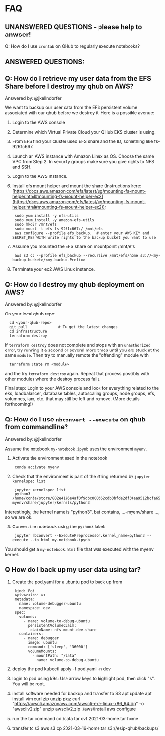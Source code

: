 # FAQ

## UNANSWERED QUESTIONS - please help to anwser!

Q: How do I use `crontab` on QHub to regularly execute notebooks?


## ANSWERED QUESTIONS:
## Q: How do I retrieve my user data from the EFS Share before I destroy my qhub on AWS?
Answered by: @jkellndorfer

We want to backup our user data from the EFS persistent volume associated with our qhub before we destroy it. Here is a possible avenue:

1. Login to the AWS console
2. Determine which Virtual Private Cloud your QHub EKS cluster is using.
3. From EFS find your cluster used EFS share and the ID, something like fs-9261c667.
3. Launch an AWS instance with Amazon Linux as OS. Choose the same VPC from Step 2. In security groups make sure you give rights to NFS and SSH.
4. Login to the AWS instance.
5. Install efs mount helper and mount the share (Instructions here: [https://docs.aws.amazon.com/efs/latest/ug/mounting-fs-mount-helper.html#mounting-fs-mount-helper-ec2](https://docs.aws.amazon.com/efs/latest/ug/mounting-fs-mount-helper.html#mounting-fs-mount-helper-ec2)): 

        sudo yum install -y nfs-utils
        sudo yum install -y amazon-efs-utils
        sudo mkdir /mnt/efs
        sudo mount -t efs fs-9261c667:/ /mnt/efs
        aws configure --profile efs_backup.  # enter your AWS KEY and SECRET_KEY WITH write rights to the backup bucket you want to use
     
6. Assume you mounted the EFS share on mountpoint /mnt/efs
        
        aws s3 cp --profile efs_backup --recursive /mnt/efs/home s3://<my-backup-bucket>/<my-backup-Prefix>
        
7. Terminate your ec2 AWS Linux instance.


## Q: How do I destroy my qhub deployment on AWS?
Answered by: @jkellndorfer

On your local qhub repo:

      cd <your-qhub-repo>
      git pull              # To get the latest changes 
      cd infrastructure
      terraform destroy
      

If `terraform destroy` does not complete and stops with an `unauthorized` error, try running it a second or several more times until you are stuck at the same `module`. Then try to manually remote the "offending" module with

      terraform state rm <module>

and the try `terraform destroy` again. Repeat that process possibly with other modules where the destroy process fails.

Final step: Login to your AWS console and look for everything related to the eks, loadbalancer, database tables, autoscaling groups, node groups, efs, volumnes, iam, etc. that may still be left and remove. (More details forthcoming!)


## Q: How do I use `nbconvert --execute` on qhub from commandline?
Answered by: @jkellndorfer

Assume the notebook `my-notebook.ipynb` uses the environment `myenv`.

1. Activate the environment used in the notebook

        conda activate myenv

2. Check that the environment is part of the string returned by `jupyter kernelspec list`

        jupyter kernelspec list
        python3    /home/conda/store/802e4196e4af0f9dbc000362cdb3bfde2df34aa9512bcfa6511c384ccef4518f-myenv/share/jupyter/kernels/python3
      
Interestingly, the kernel name is "python3", but contains,  ...-myenv/share ..., so we are ok.

3. Convert the notebook using the `python3` label:

        jupyter nbconvert --ExecutePreprocessor.kernel_name=python3 --execute --to html my-notebook.ipynb
      
You should get a `my-notebook.html` file that was executed with the myenv kernel. 

## Q How do I back up my user data using tar?

1. Create the pod.yaml for a ubuntu pod to back up from

        kind: Pod
        apiVersion: v1
        metadata:
          name: volume-debugger-ubuntu
          namespace: dev
        spec:
          volumes:
            - name: volume-to-debug-ubuntu
              persistentVolumeClaim:
               claimName: nfs-mount-dev-share
          containers:
            - name: debugger
              image: ubuntu
              command: ['sleep', '36000']
              volumeMounts:
                - mountPath: "/data"
                  name: volume-to-debug-ubuntu
   
2. deploy the pod
        kubectl apply -f pod.yaml -n dev
4. login to pod using k9s: Use arrow keys to highlight pod, then click "s".  You will be root.
5. install software needed for backup and transfer to S3
        apt update
        apt install vim curl zip unzip pigz
        curl "https://awscli.amazonaws.com/awscli-exe-linux-x86_64.zip" -o "awscliv2.zip"
        unzip awscliv2.zip
        ./aws/install
        aws configure
6. run the tar command
        cd /data
        tar cvf 2021-03-home.tar home
8. transfer to s3
        aws s3 cp 2021-03-16-home.tar  s3://esip-qhub/backups/
